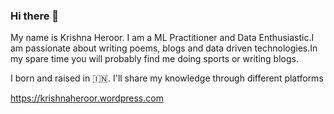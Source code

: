 ### Hi there 👋

My name is Krishna Heroor. I am a ML Practitioner and Data Enthusiastic.I am passionate about writing poems, blogs 
and data driven technologies.In my spare time you will probably find me doing sports or writing blogs.

I born and raised in 🇮🇳. I'll share my knowledge through different platforms

https://krishnaheroor.wordpress.com
